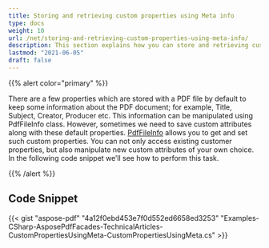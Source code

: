 ```yaml
---
title: Storing and retrieving custom properties using Meta info
type: docs
weight: 10
url: /net/storing-and-retrieving-custom-properties-using-meta-info/
description: This section explains how you can store and retrieving custom properties using Meta info using PdfFileInfo Class.
lastmod: "2021-06-05"
draft: false
---
```


{{% alert color="primary" %}}

There are a few properties which are stored with a PDF file by default to keep some information about the PDF document; for example, Title, Subject, Creator, Producer etc. This information can be manipulated using PdfFileInfo class. However, sometimes we need to save custom attributes along with these default properties. [PdfFileInfo](http://www.aspose.com/api/net/pdf/aspose.pdf.facades/PdfFileInfo) allows you to get and set such custom properties. You can not only access existing customer properties, but also manipulate new custom attributes of your own choice. In the following code snippet we’ll see how to perform this task.

{{% /alert %}}

## Code Snippet


{{< gist "aspose-pdf" "4a12f0ebd453e7f0d552ed6658ed3253" "Examples-CSharp-AsposePdfFacades-TechnicalArticles-CustomPropertiesUsingMeta-CustomPropertiesUsingMeta.cs" >}}

